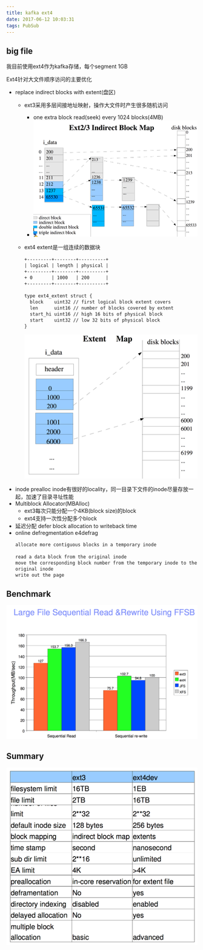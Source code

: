 ```yaml
---
title: kafka ext4
date: 2017-06-12 10:03:31
tags: PubSub
---
```


## big file

我目前使用ext4作为kafka存储，每个segment 1GB

Ext4针对大文件顺序访问的主要优化
- replace indirect blocks with extent(盘区)
  - ext3采用多层间接地址映射，操作大文件时产生很多随机访问
    - one extra block read(seek) every 1024 blocks(4MB)
    - ![ext2/3](https://github.com/funkygao/blogassets/blob/master/img/ext2-3.png?raw=true)
  - ext4 extent是一组连续的数据块
    ```
    +---------+--------+----------+
    | logical | length | physical |
    +---------+--------+----------+
    + 0       | 1000   | 200      |
    +---------+--------+----------+

    type ext4_extent struct {
      block    uint32 // first logical block extent covers
      len      uint16 // number of blocks covered by extent
      start_hi uint16 // high 16 bits of physical block
      start    uint32 // low 32 bits of physical block
    }
    ```

    ![ext4](https://github.com/funkygao/blogassets/blob/master/img/extentmap.png?raw=true)
- inode prealloc
  inode有很好的locality，同一目录下文件的inode尽量存放一起，加速了目录寻址性能
- Multiblock Allocator(MBAlloc)
  - ext3每次只能分配一个4KB(block size)的block
  - ext4支持一次性分配多个block
- 延迟分配
  defer block allocation to writeback time
- online defregmentation e4defrag
  ```
  allocate more contiguous blocks in a temporary inode

  read a data block from the original inode
  move the corresponding block number from the temporary inode to the original inode
  write out the page
  ```
  

## Benchmark

![benchmark](https://github.com/funkygao/blogassets/blob/master/img/fsbench.png?raw=true)

## Summary

![ext3 vs ext4](https://github.com/funkygao/blogassets/blob/master/img/ext3-vs-ext4.png?raw=true)
